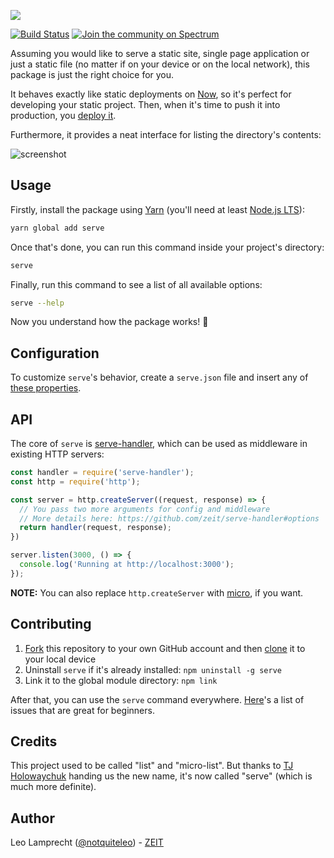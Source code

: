 ![](https://assets.zeit.co/image/upload/v1527770721/repositories/serve/serve-repo-banner.png)

[![Build Status](https://circleci.com/gh/zeit/serve.svg?&style=shield)](https://circleci.com/gh/zeit/serve)
[![Join the community on Spectrum](https://withspectrum.github.io/badge/badge.svg)](https://spectrum.chat/micro/serve)

Assuming you would like to serve a static site, single page application or just a static file (no matter if on your device or on the local network), this package is just the right choice for you.

It behaves exactly like static deployments on [Now](https://zeit.co/now), so it's perfect for developing your static project. Then, when it's time to push it into production, you [deploy it](https://zeit.co/docs/examples/static).

Furthermore, it provides a neat interface for listing the directory's contents:

![screenshot](https://user-images.githubusercontent.com/6170607/40541195-167ff460-601b-11e8-8f66-3b0c7ff96cbb.png)

## Usage

Firstly, install the package using [Yarn](https://yarnpkg.com/en/) (you'll need at least [Node.js LTS](https://nodejs.org/en/)):

```bash
yarn global add serve
```

Once that's done, you can run this command inside your project's directory:

```bash
serve
```

Finally, run this command to see a list of all available options:

```bash
serve --help
```

Now you understand how the package works! :tada:

## Configuration

To customize `serve`'s behavior, create a `serve.json` file and insert any of [these properties](https://github.com/zeit/serve-handler#options).

## API

The core of `serve` is [serve-handler](https://github.com/zeit/serve-handler), which can be used as middleware in existing HTTP servers:

```js
const handler = require('serve-handler');
const http = require('http');

const server = http.createServer((request, response) => {
  // You pass two more arguments for config and middleware
  // More details here: https://github.com/zeit/serve-handler#options
  return handler(request, response);
})

server.listen(3000, () => {
  console.log('Running at http://localhost:3000');
});
```

**NOTE:** You can also replace `http.createServer` with [micro](https://github.com/zeit/micro), if you want.

## Contributing

1. [Fork](https://help.github.com/articles/fork-a-repo/) this repository to your own GitHub account and then [clone](https://help.github.com/articles/cloning-a-repository/) it to your local device
2. Uninstall `serve` if it's already installed: `npm uninstall -g serve`
3. Link it to the global module directory: `npm link`

After that, you can use the `serve` command everywhere. [Here](https://github.com/zeit/serve/issues?q=is%3Aissue+is%3Aopen+label%3A%22good+for+beginners%22)'s a list of issues that are great for beginners.

## Credits

This project used to be called "list" and "micro-list". But thanks to [TJ Holowaychuk](https://github.com/tj) handing us the new name, it's now called "serve" (which is much more definite).

## Author

Leo Lamprecht ([@notquiteleo](https://twitter.com/notquiteleo)) - [ZEIT](https://zeit.co)
